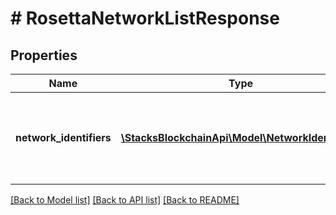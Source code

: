 # # RosettaNetworkListResponse

## Properties

Name | Type | Description | Notes
------------ | ------------- | ------------- | -------------
**network_identifiers** | [**\StacksBlockchainApi\Model\NetworkIdentifier[]**](NetworkIdentifier.md) | The network_identifier specifies which network a particular object is associated with. |

[[Back to Model list]](../../README.md#models) [[Back to API list]](../../README.md#endpoints) [[Back to README]](../../README.md)
